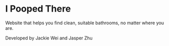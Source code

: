 # I Pooped There
Website that helps you find clean, suitable bathrooms, no matter where you are. 

Developed by Jackie Wei and Jasper Zhu
